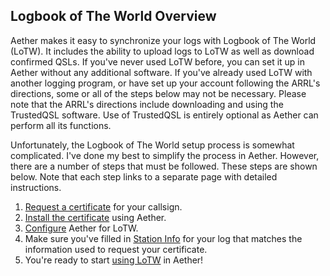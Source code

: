 ## Logbook of The World Overview

Aether makes it easy to synchronize your logs with Logbook of The World (LoTW). It includes the ability to upload logs to LoTW as well as download confirmed QSLs. If you've never used LoTW before, you can set it up in Aether without any additional software. If you've already used LoTW with another logging program, or have set up your account following the ARRL's directions, some or all of the steps below may not be necessary. Please note that the ARRL's directions include downloading and using the TrustedQSL software. Use of TrustedQSL is entirely optional as Aether can perform all its functions.

Unfortunately, the Logbook of The World setup process is somewhat complicated. I've done my best to simplify the process in Aether. However, there are a number of steps that must be followed. These steps are shown below. Note that each step links to a separate page with detailed instructions.

1. [Request a certificate](lotw/requestcertificate.md) for your callsign.
2. [Install the certificate](lotw/installcertificate.md) using Aether.
3. [Configure](lotw/lotwsettings.md) Aether for LoTW.
4. Make sure you've filled in [Station Info](stationinfo.md) for your log that matches the information used to request your certificate.
5. You're ready to start [using LoTW](lotw/syncinglotw.md) in Aether!
